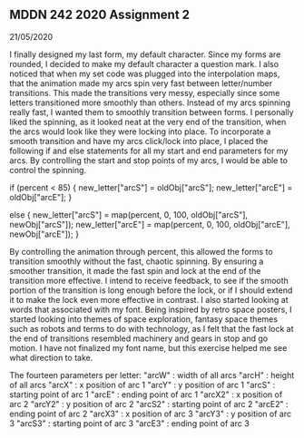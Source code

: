 ## MDDN 242 2020 Assignment 2
21/05/2020

I finally designed my last form, my default character. Since my forms are rounded, I decided to make my default character a question mark. I also noticed that when my set code was plugged into the interpolation maps, that the animation made my arcs spin very fast between letter/number transitions. This made the transitions very messy, especially since some letters transitioned more smoothly than others. Instead of my arcs spinning really fast, I wanted them to smoothly transition between forms. I personally liked the spinning, as it looked neat at the very end of the transition, when the arcs would look like they were locking into place. To incorporate a smooth transition and have my arcs click/lock into place, I placed the following if and else statements for all my start and end parameters for my arcs. By controlling the start and stop points of my arcs, I would be able to control the spinning.

if (percent < 85) {
  new_letter["arcS"] = oldObj["arcS"];
  new_letter["arcE"] = oldObj["arcE"];
}

else {
  new_letter["arcS"] = map(percent, 0, 100, oldObj["arcS"], newObj["arcS"]);
  new_letter["arcE"] = map(percent, 0, 100, oldObj["arcE"], newObj["arcE"]);
}

By controlling the animation through percent, this allowed the forms to transition smoothly without the fast, chaotic spinning. By ensuring a smoother transition, it made the fast spin and lock at the end of the transition more effective. I intend to receive feedback, to see if the smooth portion of the transition is long enough before the lock, or if I should extend it to make the lock even more effective in contrast. I also started looking at words that associated with my font. Being inspired by retro space posters, I started looking into themes of space exploration, fantasy space themes such as robots and terms to do with technology, as I felt that the fast lock at the end of transitions resembled machinery and gears in stop and go motion. I have not finalized my font name, but this exercise helped me see what direction to take.

The fourteen parameters per letter:
"arcW" : width of all arcs
"arcH" : height of all arcs
"arcX" : x position of arc 1
"arcY" : y position of arc 1
"arcS" : starting point of arc 1
"arcE" : ending point of arc 1
"arcX2" : x position of arc 2
"arcY2" : y position of arc 2
"arcS2" : starting point of arc 2
"arcE2" : ending point of arc 2
"arcX3" : x position of arc 3
"arcY3" : y position of arc 3
"arcS3" : starting point of arc 3
"arcE3" : ending point of arc 3
